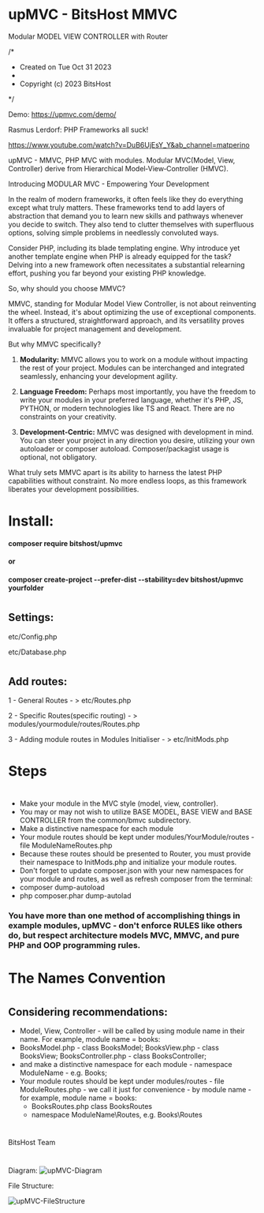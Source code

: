# upMVC - BitsHost MMVC
 Modular MODEL VIEW CONTROLLER with Router

 /*
 
 * Created on Tue Oct 31 2023
 *
 * Copyright (c) 2023 BitsHost

 */

Demo: https://upmvc.com/demo/
	

Rasmus Lerdorf: PHP Frameworks all suck!	

https://www.youtube.com/watch?v=DuB6UjEsY_Y&ab_channel=matperino


upMVC - MMVC, PHP MVC with modules. Modular MVC(Model, View, Controller) derive from Hierarchical Model‐View‐Controller (HMVC).	
											

Introducing MODULAR MVC - Empowering Your Development

In the realm of modern frameworks, it often feels like they do everything except what truly matters. These frameworks tend to add layers of abstraction that demand you to learn new skills and pathways whenever you decide to switch. They also tend to clutter themselves with superfluous options, solving simple problems in needlessly convoluted ways. 

Consider PHP, including its blade templating engine. Why introduce yet another template engine when PHP is already equipped for the task? Delving into a new framework often necessitates a substantial relearning effort, pushing you far beyond your existing PHP knowledge.

So, why should you choose MMVC?

MMVC, standing for Modular Model View Controller, is not about reinventing the wheel. Instead, it's about optimizing the use of exceptional components. It offers a structured, straightforward approach, and its versatility proves invaluable for project management and development.

But why MMVC specifically?

1. **Modularity:** MMVC allows you to work on a module without impacting the rest of your project. Modules can be interchanged and integrated seamlessly, enhancing your development agility.

2. **Language Freedom:** Perhaps most importantly, you have the freedom to write your modules in your preferred language, whether it's PHP, JS, PYTHON, or modern technologies like TS and React. There are no constraints on your creativity.

3. **Development-Centric:** MMVC was designed with development in mind. You can steer your project in any direction you desire, utilizing your own autoloader or composer autoload. Composer/packagist usage is optional, not obligatory.

What truly sets MMVC apart is its ability to harness the latest PHP capabilities without constraint. No more endless loops, as this framework liberates your development possibilities.


# Install: 


#### composer require bitshost/upmvc

#### or

#### composer create-project --prefer-dist --stability=dev bitshost/upmvc yourfolder
#

## Settings:

		
etc/Config.php 

etc/Database.php
#
		
## Add routes:


1 - General Routes - > etc/Routes.php

2 - Specific Routes(specific routing) - > modules/yourmodule/routes/Routes.php

3 - Adding module routes in Modules Initialiser - > etc/InitMods.php 


#
#

# Steps
#
 - Make your module in the MVC style (model, view, controller).
 - You may or may not wish to utilize BASE MODEL, BASE VIEW and BASE CONTROLLER from the common/bmvc subdirectory.
 - Make a distinctive namespace for each module
 - Your module routes should be kept under modules/YourModule/routes - file ModuleNameRoutes.php
 - Because these routes should be presented to Router, you must provide their namespace to InitMods.php and initialize your module routes. 
 - Don't forget to update composer.json with your new namespaces for your module and routes, as well as refresh composer from the terminal:
 - composer  dump-autoload
 - php composer.phar dump-autolad

### You have more than one method of accomplishing things in example modules, upMVC - don't enforce RULES like others do, but respect architecture models MVC, MMVC, and pure PHP and OOP programming rules.

#
#

# The Names Convention
#
## Considering recommendations:
 - Model, View, Controller - will be called by using module name in their name. For example, module name = books:
 - BooksModel.php - class BooksModel; BooksView.php - class BooksView; BooksController.php - class BooksController;
 - and make a distinctive namespace for each module - namespace ModuleName - e.g. Books;
 - Your module routes should be kept under modules/routes - file ModuleRoutes.php - we call it just for convenience - by module name - for example, module name = books: 
   - BooksRoutes.php class BooksRoutes
   - namespace ModuleName\Routes, e.g. Books\Routes
#
#
BitsHost Team

#
Diagram:
![upMVC-Diagram](https://github.com/BitsHost/upMVC/assets/23263143/b3d2ff6c-bff5-41c8-9dad-a08d1b7ad6c5)

 File Structure:




![upMVC-FileStructure ](https://github.com/BitsHost/upMVC/assets/23263143/b1f92106-476a-45ee-9462-9b562edfe777)
